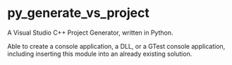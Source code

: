 # py_generate_vs_project

A Visual Studio C++ Project Generator, written in Python.

Able to create a console application, a DLL, or a GTest console application, including inserting this module into an already existing solution.
